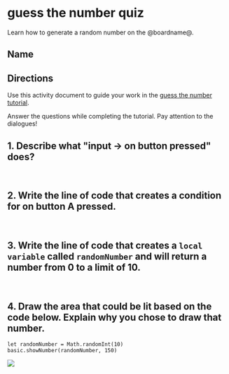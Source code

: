 # guess the number quiz 

Learn how to generate a random number on the @boardname@.

## Name

## Directions

Use this activity document to guide your work in the [guess the number tutorial](/lessons/guess-the-number/activity).

Answer the questions while completing the tutorial. Pay attention to the dialogues!

## 1. Describe what "input -> on button pressed" does?

<br />

## 2. Write the line of code that creates a condition for on button A pressed.

<br />

## 3. Write the line of code that creates a `local variable` called `randomNumber` and will return a number from 0 to a limit of 10.

<br />

## 4. Draw the area that could be lit based on the code below. Explain why you chose to draw that number.

```blocks
let randomNumber = Math.randomInt(10)
basic.showNumber(randomNumber, 150)
```

![](/static/mb/empty-microbit.png)

<br />

